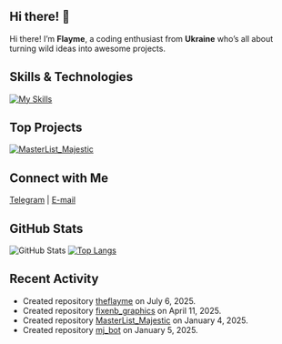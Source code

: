 ## Hi there! 👋

Hi there! I’m **Flayme**, a coding enthusiast from **Ukraine** who’s all about turning wild ideas into awesome projects.

## Skills & Technologies

[![My Skills](https://skillicons.dev/icons?i=c,cpp,ts,js,react,electron,arduino,html,css,tailwind,bots,py,fastapi,mysql,mongodb,sqlite,postgres,vscode,figma,ae,pr,ps,ubuntu&perline=8)](https://skillicons.dev)

## Top Projects

[![**MasterList_Majestic**](https://github-readme-stats.vercel.app/api/pin/?username=theflayme&repo=MasterList_Majestic&theme=dark)](https://github.com/theflayme/MasterList_Majestic)

## Connect with Me

<a href="https://t.me/theflayme" target="_blank" rel="noopener noreferrer"><Icon /> Telegram</a> | <a href="workd6studio@gmail.com" target="_blank" rel="noopener noreferrer"><Icon /> E-mail</a>

## GitHub Stats
![GitHub Stats](https://github-readme-stats.vercel.app/api?username=theflayme&show_icons=true&theme=radical)
[![Top Langs](https://github-readme-stats.vercel.app/api/top-langs/?username=theflayme&layout=compact&theme=dark)](https://github.com/anuraghazra/github-readme-stats)

## Recent Activity

- Created repository [theflayme](https://github.com/theflayme/theflayme) on July 6, 2025.
- Created repository [fixenb_graphics](https://github.com/theflayme/fixenb_graphics) on April 11, 2025.
- Created repository [MasterList_Majestic](https://github.com/theflayme/MasterList_Majestic) on January 4, 2025.
- Created repository [mj_bot](https://github.com/theflayme/mj_bot) on January 5, 2025.
